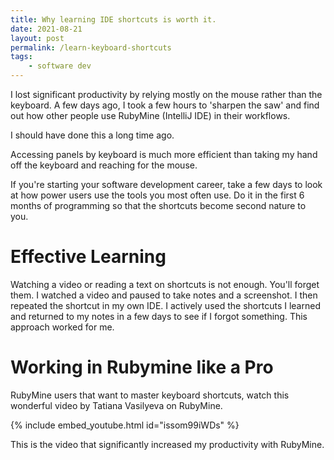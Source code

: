 ```yaml
---
title: Why learning IDE shortcuts is worth it.
date: 2021-08-21
layout: post
permalink: /learn-keyboard-shortcuts
tags: 
    - software dev
---
```


I lost significant productivity by relying mostly on the mouse rather than the keyboard. A few days ago, I took a few 
hours to 'sharpen the saw' and find out how other people use RubyMine (IntelliJ IDE) in their workflows.

I should have done this a long time ago.

Accessing panels by keyboard is much more efficient than taking my hand off the keyboard and reaching for the mouse.

If you're starting your software development career, take a few days to look at how power users use the tools 
you most often use. Do it in the first 6 months of programming so that the shortcuts become second nature to you.

# Effective Learning

Watching a video or reading a text on shortcuts is not enough. You'll forget them. I watched a video and paused to 
take notes and a screenshot. I then repeated the shortcut in my own IDE. I actively used the shortcuts I learned and 
returned to my notes in a few days to see if I forgot something. This approach worked for me.

# Working in Rubymine like a Pro

RubyMine users that want to master keyboard shortcuts, watch this wonderful video by Tatiana Vasilyeva on 
RubyMine.

{% include embed_youtube.html id="issom99iWDs" %}

This is the video that significantly increased my productivity with RubyMine.

